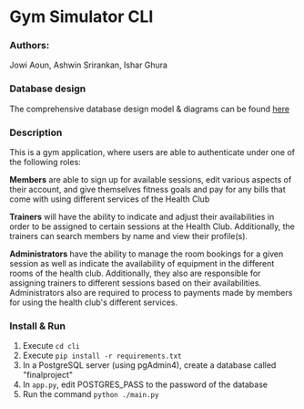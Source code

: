 # Gym Simulator CLI
### Authors:
Jowi Aoun, Ashwin Srirankan, Ishar Ghura

### Database design
The comprehensive database design model & diagrams can be found [here](https://viewer.diagrams.net/?tags=%7B%7D&highlight=0000ff&edit=_blank&layers=1&nav=1&title=COMP3005%20Final%20Project.drawio#Uhttps%3A%2F%2Fdrive.google.com%2Fuc%3Fid%3D1G8cP0KFTZ3onGO9z26zLNH8NQYQ_nawp%26export%3Ddownload)

### Description
This is a gym application, where users are able to authenticate under one of the following roles: 

**Members** are able to sign up for available sessions, 
edit various aspects of their account, and give
themselves fitness goals and pay for any bills that
come with using different services of the Health Club

**Trainers** will have the ability to indicate and adjust their availabilities
in order to be assigned to certain sessions at the Health Club. 
Additionally, the trainers can search members by name and view their profile(s).

**Administrators** have the ability to manage the room bookings for a given session as well as 
indicate the availability of equipment in the different rooms of the health club. Additionally, 
they also are responsible for assigning trainers to different sessions based on their availabilities. 
Administrators also are required to process to payments made by members for using the health club's different
services.

### Install & Run
1. Execute `cd cli`
2. Execute `pip install -r requirements.txt`
3. In a PostgreSQL server (using pgAdmin4), create a database called "finalproject"
4. In `app.py`, edit POSTGRES_PASS to the password of the database
5. Run the command `python ./main.py`
